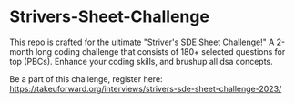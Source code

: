 # Strivers-Sheet-Challenge

This repo is crafted for the ultimate "Striver's SDE Sheet Challenge!"
A 2-month long coding challenge that consists of 180+ selected questions for top (PBCs). Enhance your coding skills, and brushup all dsa concepts.

Be a part of this challenge, register here: https://takeuforward.org/interviews/strivers-sde-sheet-challenge-2023/
